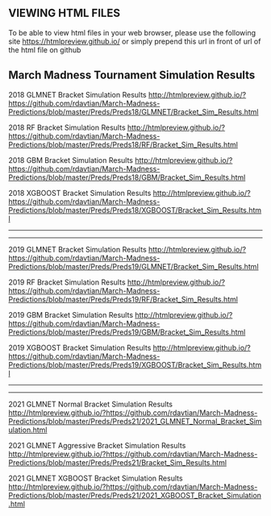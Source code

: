 ## VIEWING HTML FILES 
To be able to view html files in your web browser, please use the following site https://htmlpreview.github.io/ or simply prepend this url
in front of url of the html file on github 

## March Madness Tournament Simulation Results

2018 GLMNET Bracket Simulation Results
http://htmlpreview.github.io/?https://github.com/rdavtian/March-Madness-Predictions/blob/master/Preds/Preds18/GLMNET/Bracket_Sim_Results.html


2018 RF Bracket Simulation Results
http://htmlpreview.github.io/?https://github.com/rdavtian/March-Madness-Predictions/blob/master/Preds/Preds18/RF/Bracket_Sim_Results.html


2018 GBM Bracket Simulation Results
http://htmlpreview.github.io/?https://github.com/rdavtian/March-Madness-Predictions/blob/master/Preds/Preds18/GBM/Bracket_Sim_Results.html


2018 XGBOOST Bracket Simulation Results
http://htmlpreview.github.io/?https://github.com/rdavtian/March-Madness-Predictions/blob/master/Preds/Preds18/XGBOOST/Bracket_Sim_Results.html

-----------------------------------------------------------------------------------------------------------------------------------------------
-----------------------------------------------------------------------------------------------------------------------------------------------

2019 GLMNET Bracket Simulation Results
http://htmlpreview.github.io/?https://github.com/rdavtian/March-Madness-Predictions/blob/master/Preds/Preds19/GLMNET/Bracket_Sim_Results.html


2019 RF Bracket Simulation Results
http://htmlpreview.github.io/?https://github.com/rdavtian/March-Madness-Predictions/blob/master/Preds/Preds19/RF/Bracket_Sim_Results.html


2019 GBM Bracket Simulation Results
http://htmlpreview.github.io/?https://github.com/rdavtian/March-Madness-Predictions/blob/master/Preds/Preds19/GBM/Bracket_Sim_Results.html


2019 XGBOOST Bracket Simulation Results
http://htmlpreview.github.io/?https://github.com/rdavtian/March-Madness-Predictions/blob/master/Preds/Preds19/XGBOOST/Bracket_Sim_Results.html

-----------------------------------------------------------------------------------------------------------------------------------------------
-----------------------------------------------------------------------------------------------------------------------------------------------

2021 GLMNET Normal Bracket Simulation Results
http://htmlpreview.github.io/?https://github.com/rdavtian/March-Madness-Predictions/blob/master/Preds/Preds21/2021_GLMNET_Normal_Bracket_Simulation.html

2021 GLMNET Aggressive Bracket Simulation Results
http://htmlpreview.github.io/?https://github.com/rdavtian/March-Madness-Predictions/blob/master/Preds/Preds21/Bracket_Sim_Results.html

2021 GLMNET XGBOOST Bracket Simulation Results
http://htmlpreview.github.io/?https://github.com/rdavtian/March-Madness-Predictions/blob/master/Preds/Preds21/2021_XGBOOST_Bracket_Simulation.html
